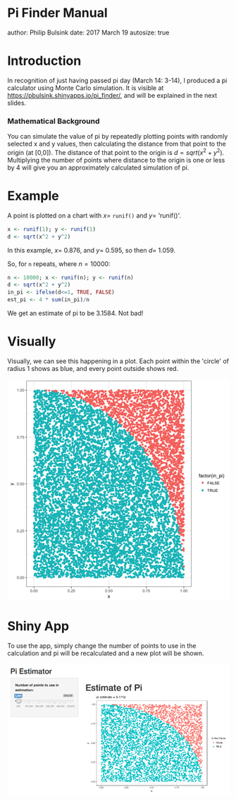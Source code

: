 Pi Finder Manual
========================================================
author: Philip Bulsink
date: 2017 March 19
autosize: true

Introduction
========================================================

In recognition of just having passed pi day (March 14: 3-14), I produced a pi calculator using Monte Carlo simulation. It is visible at <https://pbulsink.shinyapps.io/pi_finder/>, and will be explained in the next slides.

### Mathematical Background

You can simulate the value of pi by repeatedly plotting points with randomly selected x and y values, then calculating the distance from that point to the origin (at [0,0]). The distance of that point to the origin is $d = sqrt(x^2+y^2)$. Multiplying the number of points where distance to the origin is one or less by 4 will give you an approximately calculated simulation of pi.

Example
========================================================
A point is plotted on a chart with $x=$ `runif()` and $y=$ 'runif()'.


```r
x <- runif(1); y <- runif(1)
d <- sqrt(x^2 + y^2)
```

In this example, $x=$ 0.876, and $y=$ 0.595, so then $d=$ 1.059.

So, for `n` repeats, where $n = 10 000$:

```r
n <- 10000; x <- runif(n); y <- runif(n)
d <- sqrt(x^2 + y^2)
in_pi <- ifelse(d<=1, TRUE, FALSE)
est_pi <- 4 * sum(in_pi)/n
```

We get an estimate of pi to be 3.1584. Not bad!

Visually
========================================================
Visually, we can see this happening in a plot.
Each point within the 'circle' of radius 1 shows as blue, and every point outside shows red.

![plot of chunk unnamed-chunk-3](pi_finder_manual-figure/unnamed-chunk-3-1.png)

Shiny App
========================================================
To use the app, simply change the number of points to use in the calculation and pi will be recalculated and a new plot will be shown.

![Shiny Pi Estimator.](shiny.png)



